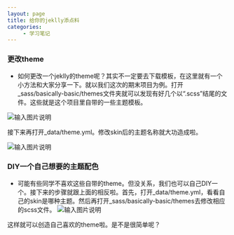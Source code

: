 ```yaml
---
layout: page
title: 给你的jeklly添点料
categories:
     - 学习笔记
---
```

### 更改theme
- 如何更改一个jeklly的theme呢？其实不一定要去下载模板，在这里就有一个小方法和大家分享一下。就以我们这次的期末项目为例。打开_sass/basically-basic/themes文件夹就可以发现有好几个以“.scss”结尾的文件。这些就是这个项目里自带的一些主题模板。

![输入图片说明](https://images.gitee.com/uploads/images/2019/0626/142404_783ad716_2229822.png "教程2.PNG")

接下来再打开_data/theme.yml。修改skin后的主题名称就大功造成啦。

![输入图片说明](https://images.gitee.com/uploads/images/2019/0626/142425_00747ee4_2229822.png "教程1.PNG")

### DIY一个自己想要的主题配色
- 可能有些同学不喜欢这些自带的theme。但没关系，我们也可以自己DIY一个。接下来的步骤就跟上面的相反啦。首先，打开_data/theme.yml，看看自己的skin是哪种主题。然后再打开_sass/basically-basic/themes去修改相应的scss文件。
![输入图片说明](https://images.gitee.com/uploads/images/2019/0626/142504_16e9bb66_2229822.png "教程3.PNG")

这样就可以创造自己喜欢的theme啦。是不是很简单呢？